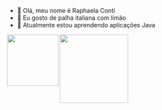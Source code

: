 - 👋 Olá, meu nome é Raphaela Conti
- 👀 Eu gosto de palha italiana com limão
- 🌱 Atualmente estou aprendendo aplicações Java
<img align="left" src="https://media.tenor.com/UVb3mXmu1QgAAAAi/dumpling-hungry.gif" width="120"/>
<img align="left" src="https://media.tenor.com/nBy6bpB5dCkAAAAi/capybara.gif" width="160"/>
